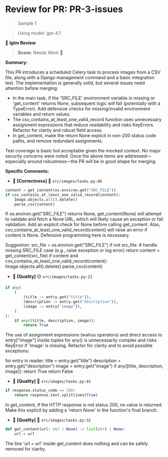 # Review for PR: PR-3-issues

> Sample 1

> Using model: gpt-4.1


🦉 **lgtm Review**

> **Score:** Needs Work 🔧

**Summary:**

This PR introduces a scheduled Celery task to process images from a CSV file, along with a Django management command and a basic integration test. The implementation is generally solid, but several issues need attention before merging:

- In the main task, if the 'SRC_FILE' environment variable is missing or 'get_content' returns None, subsequent logic will fail (potentially with a TypeError). Add defensive checks for missing/invalid environment variables and return values.
- The csv_contains_at_least_one_valid_record function uses unnecessary assignment expressions that reduce readability and risks KeyErrors. Refactor for clarity and robust field access.
- In get_content, make the return None explicit in non-200 status code paths, and remove redundant assignments.

Test coverage is basic but acceptable given the mocked context. No major security concerns were noted. Once the above items are addressed—especially around robustness—the PR will be in good shape for merging.

**Specific Comments:**

- 🦉 **[Correctness]** 🔴 `src/images/tasks.py:46`




```python
content = get_content(os.environ.get("SRC_FILE"))
if csv_contains_at_least_one_valid_record(content):
    Image.objects.all().delete()
    parse_csv(content)
```


If os.environ.get("SRC_FILE") returns None, get_content(None) will attempt to validate and fetch a None URL, which will likely cause an exception or fail validation. Add an explicit check for None before calling get_content. Also, csv_contains_at_least_one_valid_record(content) will raise an error if content is None. Defensive programming here is necessary.

Suggestion:
src_file = os.environ.get("SRC_FILE")
if not src_file:
    # handle missing SRC_FILE case (e.g., raise exception or log error)
    return
content = get_content(src_file)
if content and csv_contains_at_least_one_valid_record(content):
    Image.objects.all().delete()
    parse_csv(content)

- 🦉 **[Quality]** 🟡 `src/images/tasks.py:21`




```python
if any(
    (
        (title := entry.get("title")),
        (description := entry.get("description")),
        (image := entry["image"]),
    )
):
    if any((title, description, image)):
        return True
```


The use of assignment expressions (walrus operators) and direct access to entry["image"] inside tuples for any() is unnecessarily complex and risks KeyError if 'image' is missing. Refactor for clarity and to avoid possible exceptions:

for entry in reader:
    title = entry.get("title")
    description = entry.get("description")
    image = entry.get("image")
    if any([title, description, image]):
        return True
return False

- 🦉 **[Quality]** 🔵 `src/images/tasks.py:41`




```python
if response.status_code == 200:
    return response.text.splitlines(True)
```


In get_content, if the HTTP response is not status 200, no value is returned. Make this explicit by adding a 'return None' in the function's final branch.

- 🦉 **[Quality]** 🔵 `src/images/tasks.py:32`




```python
def get_content(url: str | None) -> list[str] | None:
    url = url
```


The line 'url = url' inside get_content does nothing and can be safely removed for clarity.